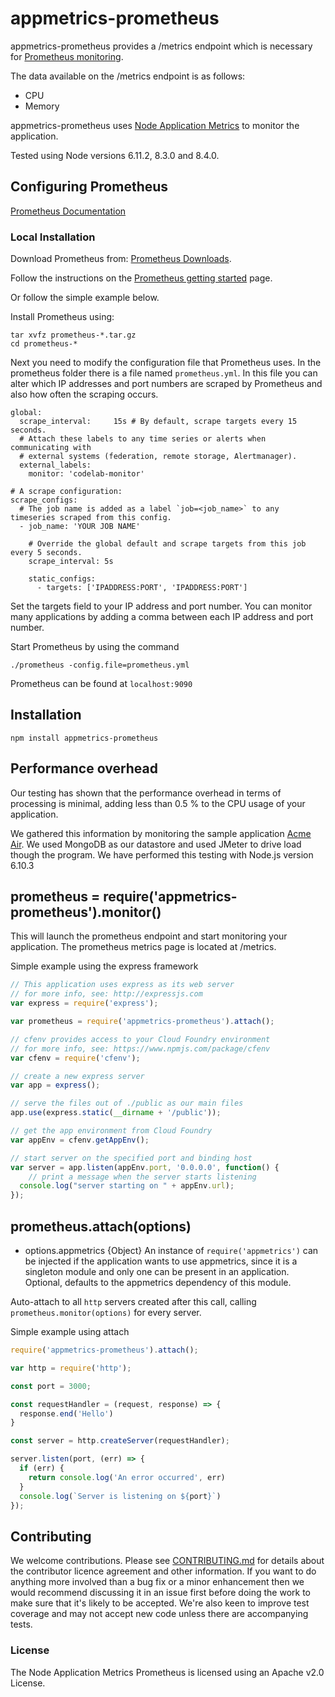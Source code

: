 # appmetrics-prometheus

<!-- [![Build Status](https://travis-ci.org/RuntimeTools/appmetrics-dash.svg?branch=master)](https://travis-ci.org/RuntimeTools/appmetrics-dash)
[![codebeat badge](https://codebeat.co/badges/52b7334d-70b0-4659-9acb-b080d6413906)](https://codebeat.co/projects/github-com-runtimetools-appmetrics-dash-master)
[![codecov.io](https://codecov.io/github/RuntimeTools/appmetrics-dash/coverage.svg?branch=master)](https://codecov.io/github/RuntimeTools/appmetrics-dash?branch=master)
![Apache 2](https://img.shields.io/badge/license-Apache2-blue.svg?style=flat)
[![Homepage](https://img.shields.io/badge/homepage-Node%20Application%20Metrics-blue.svg)](https://developer.ibm.com/node/monitoring-post-mortem/application-metrics-node-js/) -->

appmetrics-prometheus provides a /metrics endpoint which is necessary for [Prometheus monitoring](https://prometheus.io/).

The data available on the /metrics endpoint is as follows:
* CPU
* Memory

appmetrics-prometheus uses [Node Application Metrics][1] to monitor the application.

Tested using Node versions 6.11.2, 8.3.0 and 8.4.0.

## Configuring Prometheus

[Prometheus Documentation](https://prometheus.io/docs/introduction/overview/)

### Local Installation

Download Prometheus from: [Prometheus Downloads](https://prometheus.io/download/).

Follow the instructions on the [Prometheus getting started](https://prometheus.io/docs/introduction/getting_started/) page.

Or follow the simple example below.

Install Prometheus using:

```
tar xvfz prometheus-*.tar.gz
cd prometheus-*
```
Next you need to modify the configuration file that Prometheus uses.
In the prometheus folder there is a file named `prometheus.yml`.
In this file you can alter which IP addresses and port numbers are scraped by Prometheus and also how often the scraping occurs.

```
global:
  scrape_interval:     15s # By default, scrape targets every 15 seconds.
  # Attach these labels to any time series or alerts when communicating with
  # external systems (federation, remote storage, Alertmanager).
  external_labels:
    monitor: 'codelab-monitor'

# A scrape configuration:
scrape_configs:
  # The job name is added as a label `job=<job_name>` to any timeseries scraped from this config.
  - job_name: 'YOUR JOB NAME'

    # Override the global default and scrape targets from this job every 5 seconds.
    scrape_interval: 5s

    static_configs:
      - targets: ['IPADDRESS:PORT', 'IPADDRESS:PORT']
```

Set the targets field to your IP address and port number. You can monitor many applications by adding a comma between each IP address and port number.

Start Prometheus by using the command

```
./prometheus -config.file=prometheus.yml
```
Prometheus can be found at `localhost:9090`

<!-- ### Kubernetes

To use Prometheus with Kubernetes you can install it using [Helm](https://github.com/kubernetes/helm).

[Prometheus Chart](https://github.com/kubernetes/charts/tree/master/stable/prometheus)

`$ helm install stable/prometheus` -->

## Installation

```console
npm install appmetrics-prometheus
```

## Performance overhead

Our testing has shown that the performance overhead in terms of processing is minimal, adding less than 0.5 % to the CPU usage of your application.

We gathered this information by monitoring the sample application [Acme Air][3]. We used MongoDB as our datastore and used JMeter to drive load though the program.  We have performed this testing with Node.js version 6.10.3

## prometheus = require('appmetrics-prometheus').monitor()

This will launch the prometheus endpoint and start monitoring your application.
The prometheus metrics page is located at /metrics.

Simple example using the express framework

```js
// This application uses express as its web server
// for more info, see: http://expressjs.com
var express = require('express');

var prometheus = require('appmetrics-prometheus').attach();

// cfenv provides access to your Cloud Foundry environment
// for more info, see: https://www.npmjs.com/package/cfenv
var cfenv = require('cfenv');

// create a new express server
var app = express();

// serve the files out of ./public as our main files
app.use(express.static(__dirname + '/public'));

// get the app environment from Cloud Foundry
var appEnv = cfenv.getAppEnv();

// start server on the specified port and binding host
var server = app.listen(appEnv.port, '0.0.0.0', function() {
	// print a message when the server starts listening
  console.log("server starting on " + appEnv.url);
});
```

## prometheus.attach(options)

* options.appmetrics {Object} An instance of `require('appmetrics')` can be
  injected if the application wants to use appmetrics, since it is a singleton
  module and only one can be present in an application. Optional, defaults to
  the appmetrics dependency of this module.

Auto-attach to all `http` servers created after this call, calling `prometheus.monitor(options)` for every server.

Simple example using attach
```js
require('appmetrics-prometheus').attach();

var http = require('http');

const port = 3000;

const requestHandler = (request, response) => {  
  response.end('Hello')
}

const server = http.createServer(requestHandler);

server.listen(port, (err) => {  
  if (err) {
    return console.log('An error occurred', err)
  }
  console.log(`Server is listening on ${port}`)
});
```

## Contributing

We welcome contributions. Please see [CONTRIBUTING.md](CONTRIBUTING.md) for details about the contributor licence agreement and other information. If you want to do anything more involved than a bug fix or a minor enhancement then we would recommend discussing it in an issue first before doing the work to make sure that it's likely to be accepted. We're also keen to improve test coverage and may not accept new code unless there are accompanying tests.

### License
The Node Application Metrics Prometheus is licensed using an Apache v2.0 License.


[1]:https://developer.ibm.com/open/node-application-metrics/
[2]:https://www.npmjs.com/package/node-report/
[3]:https://github.com/acmeair/acmeair-nodejs/
